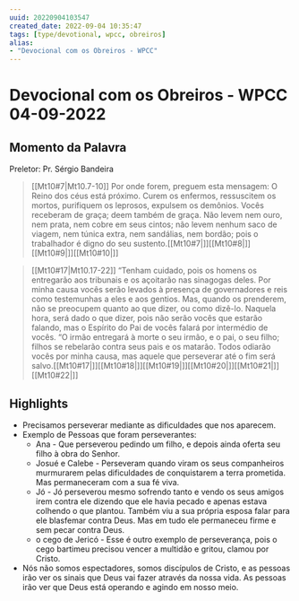 ```yaml
---
uuid: 20220904103547
created_date: 2022-09-04 10:35:47
tags: [type/devotional, wpcc, obreiros]
alias:
- "Devocional com os Obreiros - WPCC"
---
```


# Devocional com os Obreiros - WPCC 04-09-2022

## Momento da Palavra
Preletor: Pr. Sérgio Bandeira

>[[Mt10#7|Mt10.7-10]] 
>Por onde forem, preguem esta mensagem: O Reino dos céus está próximo.
>Curem os enfermos, ressuscitem os mortos, purifiquem os leprosos, expulsem os demônios. Vocês receberam de graça; deem também de graça.
>Não levem nem ouro, nem prata, nem cobre em seus cintos;
>não levem nenhum saco de viagem, nem túnica extra, nem sandálias, nem bordão; pois o trabalhador é digno do seu sustento.[[Mt10#7|]][[Mt10#8|]][[Mt10#9|]][[Mt10#10|]]

>[[Mt10#17|Mt10.17-22]] 
>“Tenham cuidado, pois os homens os entregarão aos tribunais e os açoitarão nas sinagogas deles.
>Por minha causa vocês serão levados à presença de governadores e reis como testemunhas a eles e aos gentios.
>Mas, quando os prenderem, não se preocupem quanto ao que dizer, ou como dizê-lo. Naquela hora, será dado o que dizer,
>pois não serão vocês que estarão falando, mas o Espírito do Pai de vocês falará por intermédio de vocês.
>“O irmão entregará à morte o seu irmão, e o pai, o seu filho; filhos se rebelarão contra seus pais e os matarão.
>Todos odiarão vocês por minha causa, mas aquele que perseverar até o fim será salvo.[[Mt10#17|]][[Mt10#18|]][[Mt10#19|]][[Mt10#20|]][[Mt10#21|]][[Mt10#22|]]

## Highlights
- Precisamos perseverar mediante as dificuldades que nos aparecem.
- Exemplo de Pessoas que foram perseverantes:
	- Ana - Que perseverou pedindo um filho, e depois ainda oferta seu filho à obra do Senhor.
	- Josué e Calebe - Perseveram quando viram os seus companheiros murmurarem pelas dificuldades de conquistarem a terra prometida. Mas permaneceram com a sua fé viva.
	- Jó - Jó perseverou mesmo sofrendo tanto e vendo os seus amigos irem contra ele dizendo que ele havia pecado e apenas estava colhendo o que plantou. Também viu a sua própria esposa falar para ele blasfemar contra Deus. Mas em tudo ele permaneceu firme e sem pecar contra Deus.
	- o cego de Jericó - Esse é outro exemplo de perseverança, pois o cego bartimeu precisou vencer a multidão e gritou, clamou por Cristo.
- Nós não somos espectadores, somos discípulos de Cristo, e as pessoas irão ver os sinais que Deus vai fazer através da nossa vida. As pessoas irão ver que Deus está operando e agindo em nosso meio.